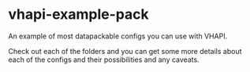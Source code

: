 # vhapi-example-pack
An example of most datapackable configs you can use with VHAPI.

Check out each of the folders and you can get some more details about each of the configs and their possibilities and any caveats.
